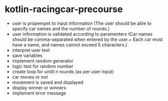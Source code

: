 # kotlin-racingcar-precourse
- user is propempet to input information (The user should be able to specify car names and the number of rounds.)
- user information is validated according to paramenters (Car names should be comma-separated when entered by the user.+ Each car must have a name, and names cannot exceed 5 characters.)
- interpret user text
- save variables
- implement random generator
- logic test for random number
- create loop  for untill n rounds (as per user input)
- car moves or not
- movement is saved and displayed
- display winner or winners
- implement error message
